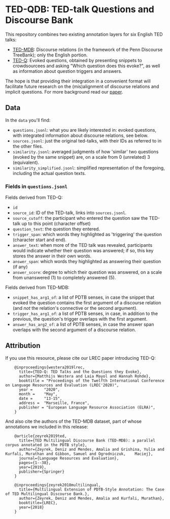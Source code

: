 # TED-QDB: TED-talk Questions and Discourse Bank

This repository combines two existing annotation layers for six English TED talks:

- [TED-MDB](https://github.com/MurathanKurfali/Ted-MDB-Annotations): Discourse relations (in the framework of the Penn Discourse TreeBank); only the English portion.
- [TED-Q](https://github.com/amore-upf/ted-q): Evoked questions, obtained by presenting snippets to crowdsourcees and asking "Which question does this evoke?", as well as information about question triggers and answers.

The hope is that providing their integration in a convenient format will facilitate future research on the (mis)alignment of discourse relations and implicit questions. For more background read our [paper](https://aclanthology.org/2020.lrec-1.141/).

## Data

In the `data` you'll find:

- `questions.jsonl`: what you are likely interested in: evoked questions, with integrated information about discourse relations, see below.
- `sources.jsonl`: just the original ted-talks, with their IDs as referred to in the other files.
- `similarity.jsonl`: averaged judgments of how 'similar' two questions (evoked by the same snippet) are, on a scale from 0 (unrelated) 3 (equivalent).
- `similarity_simplified.jsonl`: simplified representation of the foregoing, including the actual question texts.

### Fields in `questions.jsonl`

Fields derived from TED-Q:

- `id`
- `source_id`: ID of the TED-talk, links into `sources.jsonl`.
- `source_cutoff`: the participant who entered the question saw the TED-talk up to this point (character offset)
- `question_text`: the question they entered.
- `trigger_span`: which words they highlighted as 'triggering' the question (character start and end). 
- `answer_text`: when more of the TED talk was revealed, participants would indicate whether their question was answered; if so, this key stores the answer in their own words.
- `answer_span`: which words they highlighted as answering their question (if any)
- `answer_score`: degree to which their question was answered, on a scale from unanswered (1) to completely answered (5).

Fields derived from TED-MDB:

- `snippet_has_arg1_of`: a list of PDTB senses, in case the snippet that evoked the question contains the first argument of a discourse relation (and _not_ the relation's connective or the second argument).
- `trigger_has_arg1_of`: a list of PDTB senses, in case, in addition to the previous, the question's trigger overlaps with the first argument.
- `answer_has_arg2_of`: a list of PDTB senses, in case the answer span overlaps with the second argument of a discourse relation.


## Attribution ##

If you use this resource, please cite our LREC paper introducing TED-Q:

```
    @inproceedings{westera2019lrec,
      title={TED-Q: TED Talks and the Questions they Evoke},
      author={Matthijs Westera and Laia Mayol and Hannah Rohde},
      booktitle = "Proceedings of the Twelfth International Conference on Language Resources and Evaluation (LREC'2020)",
      year = 	 "2020",
      month = 	 "May",
      date =     "13-15",
      address =  "Marseille, France",
      publisher = "European Language Resource Association (ELRA)",
    }
```

And also cite the authors of the TED-MDB dataset, part of whose annotations we included in this release:

```
    @article{zeyrek2019ted,
      title={TED Multilingual Discourse Bank (TED-MDB): a parallel corpus annotated in the PDTB style},
      author={Zeyrek, Deniz and Mendes, Amalia and Grishina, Yulia and Kurfali, Murathan and Gibbon, Samuel and Ogrodniczuk,    Maciej},
      journal={Language Resources and Evaluation},
      pages={1--38},
      year={2019},
      publisher={Springer}
    }
```

```
    @inproceedings{zeyrek2018multilingual,
      title={Multilingual Extension of PDTB-Style Annotation: The Case of TED Multilingual Discourse Bank.},
      author={Zeyrek, Deniz and Mendes, Amalia and Kurfali, Murathan},
      booktitle={LREC},
      year={2018}
    }
```